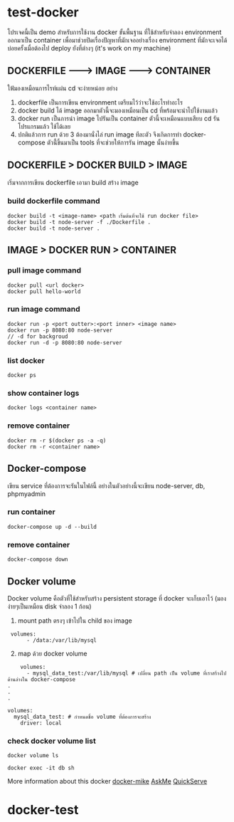 # test-docker

โปรเจคนี้เป็น demo สำหรับการใช้งาน docker ขั้นพื้นฐาน ที่ใช้สำหรับจำลอง environment ออกมาเป็น container เพื่อมาช่วยปิดเรื่องปัญหาที่มักเจออย่างเรื่อง environment ที่มักจะเจอได้บ่อยครั้งเมื่อต้องไป deploy ยังที่ต่างๆ (it's work on my machine)

## DOCKERFILE ---> IMAGE ---> CONTAINER

ใฟ้มองเหมือนการไรท์แผ่น cd จะง่ายหน่อย อย่าง

1. dockerfile เป็นการเขียน environment เตรียมไว้ว่าจะใช้อะไรทำอะไร
2. docker build ได้ image ออกมาตัวนี้จะมองเหมือนเป็น cd ที่พร้อมจะนำไปใช้งานแล้ว
3. docker run เป็นการนำ image ไปรันเป็น container ตัวนี้จะเหมือนแบบเสียบ cd รันโปรแกรมแล้ว ใช้ได้เลย
4. ปกติแล้วการ run ด้วย 3 ต้องมานั่งไล่ run image ทีละตัว จึงเกิดการทำ docker-compose ตัวนี้่ขึ้นมาเป็น tools ที่จะช่วยให้การรัน image นั้นง่ายขึ้น

## DOCKERFILE > DOCKER BUILD > IMAGE

เริ่มจากการเขียน dockerfile เอามา build สร้าง image

### build dockerfile command

```
docker build -t <image-name> <path เริ่มต้นที่จะใช้ run docker file>
docker build -t node-server -f ./Dockerfile .
docker build -t node-server .
```

## IMAGE > DOCKER RUN > CONTAINER

### pull image command

```
docker pull <url docker>
docker pull hello-world
```

### run image command

```
docker run -p <port outter>:<port inner> <image name>
docker run -p 8080:80 node-server
// -d for backgroud
docker run -d -p 8080:80 node-server
```

### list docker

```
docker ps
```

### show container logs

```
docker logs <container name>
```

### remove container

```
docker rm -r $(docker ps -a -q)
docker rm -r <container name>
```

## Docker-compose

เขียน service ที่ต้องการจะรันในไฟล์นี้ อย่างในตัวอย่างนี้จะเขียน node-server, db, phpmyadmin

### run container

```
docker-compose up -d --build
```

### remove container

```
docker-compose down
```

## Docker volume

Docker volume คือตัวที่ใช้สำหรับสร้าง persistent storage ที่ docker จะเก็บเอาไว้ (มองง่ายๆเป็นเหมือน disk จำลอง 1 ก้อน)

1. mount path ตรงๆ เข้าไปใน child ของ image

```
 volumes:
      - /data:/var/lib/mysql
```

2. map ด้วย docker volume

```
    volumes:
      - mysql_data_test:/var/lib/mysql # เปลี่ยน path เป็น volume ที่เราสร้างไปด้านล่างใน docker-compose
.
.
.

volumes:
  mysql_data_test: # กำหนดชื่อ volume ที่ต้องการจะสร้าง
    driver: local
```

### check docker volume list

```
docker volume ls
```

```
docker exec -it db sh
```

More information about this docker [docker-mike](https://docs.mikelopster.dev/c/basic/docker/basic)
[AskMe](https://www.askme.co.th/article/what-is-docker/)
[QuickServe](https://www.quickserv.co.th/knowledge-base/solutions/%e0%b8%a3%e0%b8%b9%e0%b9%89%e0%b8%88%e0%b8%b1%e0%b8%81%e0%b8%81%e0%b8%b1%e0%b8%9a-Docker-%e0%b9%81%e0%b8%9e%e0%b8%a5%e0%b8%95%e0%b8%9f%e0%b8%ad%e0%b8%a3%e0%b9%8c%e0%b8%a1%e0%b8%8b%e0%b8%ad%e0%b8%9f%e0%b8%95%e0%b9%8c%e0%b9%81%e0%b8%a7%e0%b8%a3%e0%b9%8c%e0%b8%aa%e0%b8%b3%e0%b8%ab%e0%b8%a3%e0%b8%b1%e0%b8%9a%e0%b8%99%e0%b8%b1%e0%b8%81%e0%b8%9e%e0%b8%b1%e0%b8%92%e0%b8%99%e0%b8%b2%e0%b9%81%e0%b8%a5%e0%b8%b0%e0%b8%9c%e0%b8%b9%e0%b9%89%e0%b8%94%e0%b8%b9%e0%b9%81%e0%b8%a5%e0%b8%a3%e0%b8%b0%e0%b8%9a%e0%b8%9a/?srsltid=AfmBOoqdWhHJKAHex-OYiZKngLqZPmbTQzsieFms-y43Xu8f-EkmiAme)
# docker-test
